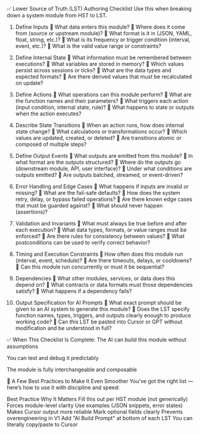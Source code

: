 ✅ Lower Source of Truth (LST) Authoring Checklist
Use this when breaking down a system module from HST to LST.

1. Define Inputs
🔲 What data enters this module?
🔲 Where does it come from (source or upstream module)?
🔲 What format is it in (JSON, YAML, float, string, etc.)?
🔲 What is its frequency or trigger condition (interval, event, etc.)?
🔲 What is the valid value range or constraints?

2. Define Internal State
🔲 What information must be remembered between executions?
🔲 What variables are stored in memory?
🔲 Which values persist across sessions or ticks?
🔲 What are the data types and expected formats?
🔲 Are there derived values that must be recalculated on update?

3. Define Actions
🔲 What operations can this module perform?
🔲 What are the function names and their parameters?
🔲 What triggers each action (input condition, internal state, rule)?
🔲 What happens to state or outputs when the action executes?

4. Describe State Transitions
🔲 When an action runs, how does internal state change?
🔲 What calculations or transformations occur?
🔲 Which values are updated, created, or deleted?
🔲 Are transitions atomic or composed of multiple steps?

5. Define Output Events
🔲 What outputs are emitted from this module?
🔲 In what format are the outputs structured?
🔲 Where do the outputs go (downstream module, API, user interface)?
🔲 Under what conditions are outputs emitted?
🔲 Are outputs batched, streamed, or event-driven?

6. Error Handling and Edge Cases
🔲 What happens if inputs are invalid or missing?
🔲 What are the fail-safe defaults?
🔲 How does the system retry, delay, or bypass failed operations?
🔲 Are there known edge cases that must be guarded against?
🔲 What should never happen (assertions)?

7. Validation and Invariants
🔲 What must always be true before and after each execution?
🔲 What data types, formats, or value ranges must be enforced?
🔲 Are there rules for consistency between values?
🔲 What postconditions can be used to verify correct behavior?

8. Timing and Execution Constraints
🔲 How often does this module run (interval, event, schedule)?
🔲 Are there timeouts, delays, or cooldowns?
🔲 Can this module run concurrently or must it be sequential?

9. Dependencies
🔲 What other modules, services, or data does this depend on?
🔲 What contracts or data formats must those dependencies satisfy?
🔲 What happens if a dependency fails?

10. Output Specification for AI Prompts
🔲 What exact prompt should be given to an AI system to generate this module?
🔲 Does the LST specify function names, types, triggers, and outputs clearly enough to produce working code?
🔲 Can this LST be pasted into Cursor or GPT without modification and be understood in full?

✅ When This Checklist Is Complete:
The AI can build this module without assumptions

You can test and debug it predictably

The module is fully interchangeable and composable

🧠 A Few Best Practices to Make It Even Smoother
You’ve got the right list — here’s how to use it with discipline and speed:

Best Practice	Why It Matters
Fill this out per HST module (not generically)	Forces module-level clarity
Use examples (JSON snippets, error states)	Makes Cursor output more reliable
Mark optional fields clearly	Prevents overengineering in V1
Add "AI Build Prompt" at bottom of each LST	You can literally copy/paste to Cursor